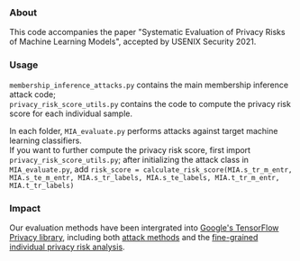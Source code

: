 ### About
This code accompanies the paper "Systematic Evaluation of Privacy Risks of Machine Learning Models", accepted by USENIX Security 2021.

### Usage
`membership_inference_attacks.py` contains the main membership inference attack code;  
`privacy_risk_score_utils.py` contains the code to compute the privacy risk score for each individual sample.

In each folder, `MIA_evaluate.py` performs attacks against target machine learning classifiers.  
If you want to further compute the privacy risk score, first import `privacy_risk_score_utils.py`; after initializing the attack class in `MIA_evaluate.py`, add `risk_score = calculate_risk_score(MIA.s_tr_m_entr, MIA.s_te_m_entr, MIA.s_tr_labels, MIA.s_te_labels, MIA.t_tr_m_entr, MIA.t_tr_labels)`

### Impact 
Our evaluation methods have been intergrated into [Google's TensorFlow Privacy library](https://github.com/tensorflow/privacy), including both [attack methods](https://github.com/tensorflow/privacy/pull/131) and the [fine-grained individual privacy risk analysis](https://github.com/tensorflow/privacy/pull/146).
